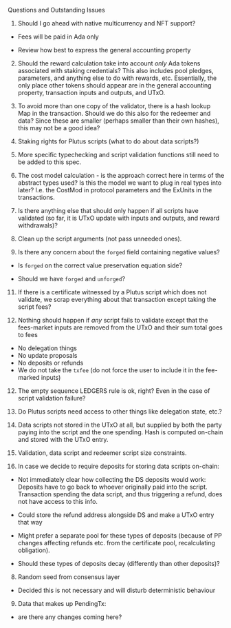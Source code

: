Questions and Outstanding Issues


1. Should I go ahead with native multicurrency and NFT support?

- Fees will be paid in Ada only

- Review how best to express the general
accounting property

2. Should the reward calculation take into account *only* Ada tokens
associated with staking credentials? This also includes pool pledges,
parameters, and anything else to do with rewards, etc. Essentially,
the only place other tokens should appear are in the general accounting
property, transaction inputs and outputs, and UTxO.

3. To avoid more than one copy of the validator, there is a hash lookup
Map in the transaction. Should we do this also for the redeemer and data?
Since these are smaller (perhaps smaller than their own hashes), this
may not be a good idea?

4. Staking rights for Plutus scripts (what to do about data scripts?)

3. More specific typechecking and script validation functions still need to be added
to this spec.

4. The cost model calculation - is the approach correct here in terms of the
abstract types used? Is this the model we want to plug in real types into
later? I.e. the CostMod in protocol parameters and the ExUnits in the transactions.

3. Is there anything else that should only happen if all scripts have validated
(so far, it is UTxO update with inputs and outputs, and reward withdrawals)?

9. Clean up the script arguments (not pass unneeded ones).

10. Is there any concern about the `forged` field containing negative values?

- Is `forged` on the correct value preservation equation side?

- Should we have `forged` and `unforged`?

11. If there is a certificate witnessed by a Plutus script which does not validate,
we scrap everything about that transaction except taking the script fees?

13. Nothing should happen if _any_ script fails to validate except that
the fees-market inputs are removed from the UTxO and their sum total
goes to fees
- No delegation things
- No update proposals
- No deposits or refunds
- We do not take the `txfee` (do not force the user to include it in the
  fee-marked inputs)

12. The empty sequence LEDGERS rule is ok, right? Even in the case of
script validation failure?

13. Do Plutus scripts need access to other things like delegation state, etc.?

5. Data scripts not stored in the UTxO at all, but supplied by both the
party paying into the script and the one spending. Hash is computed on-chain
and stored with the UTxO entry.

6. Validation, data script and redeemer script size constraints.

7. In case we decide to require deposits for storing data scripts on-chain:

- Not immediately clear how collecting the DS deposits would work:
Deposits have to go back to whoever originally paid into the script.
Transaction spending the data script, and thus triggering a refund,
does not have access to this info.

- Could store the refund address alongside DS and make a UTxO entry
that way

- Might prefer a separate pool for these types of deposits (because of
PP changes affecting refunds etc. from the certificate pool, recalculating
obligation).

- Should these types of deposits decay (differently than other deposits)?

8. Random seed from consensus layer

- Decided this is not necessary and will disturb deterministic behaviour

9. Data that makes up PendingTx:

- are there any changes coming here?
